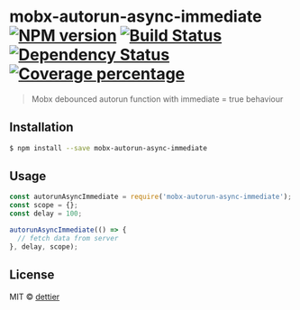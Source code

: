 # mobx-autorun-async-immediate [![NPM version][npm-image]][npm-url] [![Build Status][travis-image]][travis-url] [![Dependency Status][daviddm-image]][daviddm-url] [![Coverage percentage][coveralls-image]][coveralls-url]
> Mobx debounced autorun function with immediate = true behaviour

## Installation

```sh
$ npm install --save mobx-autorun-async-immediate
```

## Usage

```js
const autorunAsyncImmediate = require('mobx-autorun-async-immediate');
const scope = {};
const delay = 100;

autorunAsyncImmediate(() => {
  // fetch data from server
}, delay, scope);
```
## License

MIT © [dettier]()


[npm-image]: https://badge.fury.io/js/mobx-autorun-async-immediate.svg
[npm-url]: https://npmjs.org/package/mobx-autorun-async-immediate
[travis-image]: https://travis-ci.org/dettier/mobx-autorun-async-immediate.svg?branch=master
[travis-url]: https://travis-ci.org/dettier/mobx-autorun-async-immediate
[daviddm-image]: https://david-dm.org/dettier/mobx-autorun-async-immediate.svg?theme=shields.io
[daviddm-url]: https://david-dm.org/dettier/mobx-autorun-async-immediate
[coveralls-image]: https://coveralls.io/repos/dettier/mobx-autorun-async-immediate/badge.svg
[coveralls-url]: https://coveralls.io/r/dettier/mobx-autorun-async-immediate
